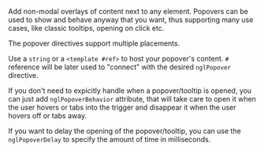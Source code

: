 Add non-modal overlays of content next to any element. Popovers can be used to show and behave anyway that you want, thus supporting many use cases, like classic tooltips, opening on click etc.

The popover directives support multiple placements.

Use a `string` or a `<template #ref>` to host your popover's content. `#` reference will be later used to "connect" with the desired `nglPopover` directive.

If you don't need to expicitly handle when a popover/tooltip is opened, you can just add `nglPopoverBehavior` attribute, that will take care to open it when the user hovers or tabs into the trigger and disappear it when the user hovers off or tabs away.

If you want to delay the opening of the popover/tooltip, you can use the `nglPopoverDelay` to specify the amount of time in milliseconds.
